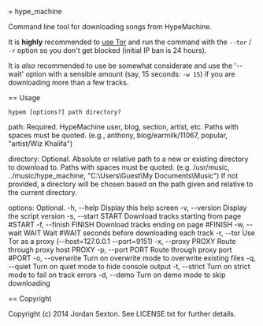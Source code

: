 = hype_machine

Command line tool for downloading songs from HypeMachine.

It is **highly** recommended to [use Tor](https://www.torproject.org/download/download-easy.html.en) and run the command with the `--tor` / `-r` option so you don't get blocked (initial IP ban is 24 hours).

It is _also_ recommended to use be somewhat considerate and use the '--wait' option with a sensible amount (say, 15 seconds: `-w 15`) if you are downloading more than a few tracks.

== Usage

`hypem [options?] path directory?`

path: Required.
    HypeMachine user, blog, section, artist, etc.
    Paths with spaces must be quoted.
    (e.g., anthony, blog/earmilk/11067, popular, "artist/Wiz Khalifa")

directory: Optional.
    Absolute or relative path to a new or existing directory to download to.
    Paths with spaces must be quoted.
    (e.g. /usr/music, ../music/hype_machine, "C:\Users\Guest\My Documents\Music")
    If not provided, a directory will be chosen based on the path given and relative to the current directory.

options: Optional.
    -h, --help                       Display this help screen
    -v, --version                    Display the script version
    -s, --start START                Download tracks starting from page #START
    -f, --finish FINISH              Download tracks ending on page #FINISH
    -w, --wait WAIT                  Wait #WAIT seconds before downloading each track
    -r, --tor                        Use Tor as a proxy (--host=127.0.0.1 --port=9151)
    -x, --proxy PROXY                Route through proxy host PROXY
    -p, --port PORT                  Route through proxy port #PORT
    -o, --overwrite                  Turn on overwrite mode to overwrite existing files
    -q, --quiet                      Turn on quiet mode to hide console output
    -t, --strict                     Turn on strict mode to fail on track errors
    -d, --demo                       Turn on demo mode to skip downloading

== Copyright

Copyright (c) 2014 Jordan Sexton. See LICENSE.txt for further details.
